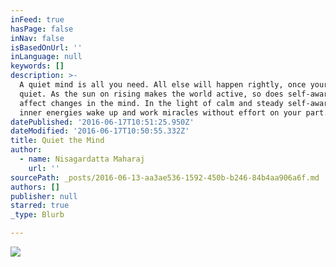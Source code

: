 ```yaml
---
inFeed: true
hasPage: false
inNav: false
isBasedOnUrl: ''
inLanguage: null
keywords: []
description: >-
  A quiet mind is all you need. All else will happen rightly, once your mind is
  quiet. As the sun on rising makes the world active, so does self-awareness
  affect changes in the mind. In the light of calm and steady self-awareness,
  inner energies wake up and work miracles without effort on your part. 
datePublished: '2016-06-17T10:51:25.950Z'
dateModified: '2016-06-17T10:50:55.332Z'
title: Quiet the Mind
author:
  - name: Nisagardatta Maharaj
    url: ''
sourcePath: _posts/2016-06-13-aa3ae536-1592-450b-b246-84b4aa906a6f.md
authors: []
publisher: null
starred: true
_type: Blurb

---
```

![](https://the-grid-user-content.s3-us-west-2.amazonaws.com/1910816f-1c9c-42de-9f4d-e0ff44d2815e.jpg)